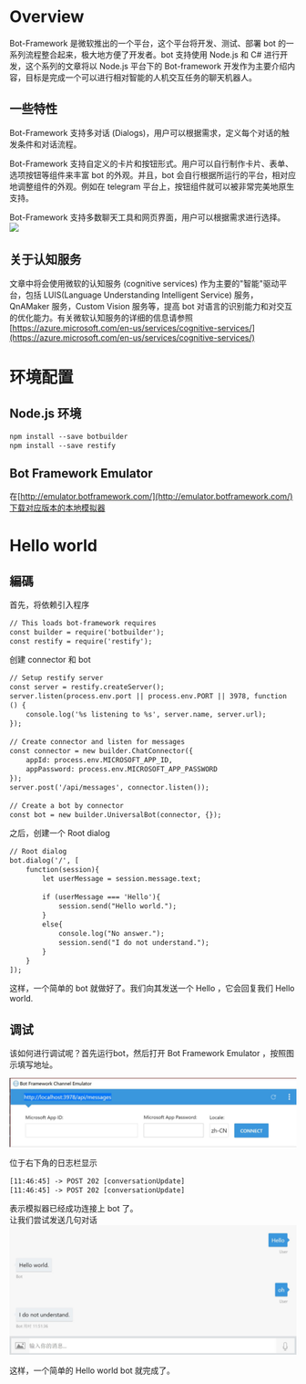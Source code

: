 # Overview

Bot-Framework 是微软推出的一个平台，这个平台将开发、测试、部署 bot 的一系列流程整合起来，极大地方便了开发者。bot 支持使用 Node.js 和 C# 进行开发，这个系列的文章将以 Node.js 平台下的 Bot-framework 开发作为主要介绍内容，目标是完成一个可以进行相对智能的人机交互任务的聊天机器人。

## 一些特性

Bot-Framework 支持多对话 (Dialogs)，用户可以根据需求，定义每个对话的触发条件和对话流程。

Bot-Framework 支持自定义的卡片和按钮形式。用户可以自行制作卡片、表单、选项按钮等组件来丰富 bot 的外观。并且，bot 会自行根据所运行的平台，相对应地调整组件的外观。例如在 telegram 平台上，按钮组件就可以被非常完美地原生支持。

Bot-Framework 支持多数聊天工具和网页界面，用户可以根据需求进行选择。
![](https://docs.microsoft.com/en-us/bot-framework/media/portal-channels-list.png)

## 关于认知服务

文章中将会使用微软的认知服务 (cognitive services) 作为主要的"智能"驱动平台，包括 LUIS(Language Understanding Intelligent Service) 服务，QnAMaker 服务，Custom Vision 服务等，提高 bot 对语言的识别能力和对交互的优化能力。有关微软认知服务的详细的信息请参照  
[https://azure.microsoft.com/en-us/services/cognitive-services/](https://azure.microsoft.com/en-us/services/cognitive-services/)

# 环境配置

## Node.js 环境

```
npm install --save botbuilder
npm install --save restify
```

## Bot Framework Emulator

在[http://emulator.botframework.com/](http://emulator.botframework.com/)下载对应版本的本地模拟器

# Hello world

## 編碼

首先，将依赖引入程序
```
// This loads bot-framework requires
const builder = require('botbuilder');
const restify = require('restify');
```

创建 connector 和 bot
```
// Setup restify server
const server = restify.createServer();
server.listen(process.env.port || process.env.PORT || 3978, function () {
    console.log('%s listening to %s', server.name, server.url);
});

// Create connector and listen for messages
const connector = new builder.ChatConnector({
    appId: process.env.MICROSOFT_APP_ID,
    appPassword: process.env.MICROSOFT_APP_PASSWORD
});
server.post('/api/messages', connector.listen());

// Create a bot by connector
const bot = new builder.UniversalBot(connector, {});
```
之后，创建一个 Root dialog 
```
// Root dialog
bot.dialog('/', [
    function(session){
        let userMessage = session.message.text;

        if (userMessage === 'Hello'){
            session.send("Hello world.");
        }
        else{
            console.log("No answer.");
            session.send("I do not understand.");
        }
    }
]);
``` 

这样，一个简单的 bot 就做好了。我们向其发送一个 Hello ，它会回复我们 Hello world.

## 调试

该如何进行调试呢？首先运行bot，然后打开 Bot Framework Emulator ，按照图示填写地址。

![Bot Framework 配置](0_environment_configuration_and_hello_world/images/1.jpg)

位于右下角的日志栏显示
```
[11:46:45] -> POST 202 [conversationUpdate] 
[11:46:45] -> POST 202 [conversationUpdate] 
```
表示模拟器已经成功连接上 bot 了。  
让我们尝试发送几句对话
![Bot Framework 对话测试](0_environment_configuration_and_hello_world/images/2.jpg)

这样，一个简单的 Hello world bot 就完成了。
